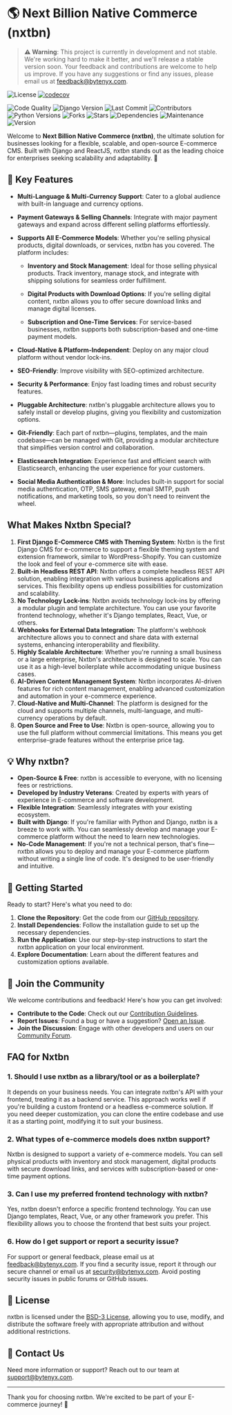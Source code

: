 # 🌎 Next Billion Native Commerce (nxtbn)

> **⚠️ Warning**: This project is currently in development and not stable. We're working hard to make it better, and we'll release a stable version soon. Your feedback and contributions are welcome to help us improve. If you have any suggestions or find any issues, please email us at [feedback@bytenyx.com](mailto:feedback@bytenyx.com).

![License](https://img.shields.io/badge/License-BSD%203--Clause-blue.svg)
[![codecov](https://codecov.io/gh/hasib-helios/nxtbn/graph/badge.svg?token=OTV7K2LBE6)](https://codecov.io/gh/hasib-helios/nxtbn) <!-- CodeCov test coverage -->

![Code Quality](https://img.shields.io/codacy/grade/nxtbn-com/nxtbn)  <!-- Codacy or Code Climate code quality -->
![Django Version](https://img.shields.io/badge/Django-4.2-blue)  <!-- Supported Django versions -->
![Last Commit](https://img.shields.io/github/last-commit/nxtbn-com/nxtbn)  <!-- Last commit time -->
![Contributors](https://img.shields.io/github/contributors/nxtbn-com/nxtbn)  <!-- Number of contributors -->
![Python Versions](https://img.shields.io/badge/Python-3.8%20%7C%203.9%20%7C%203.10%20%7C%203.11%20%7C%203.12-blue)
![Forks](https://img.shields.io/github/forks/nxtbn-com/nxtbn)
![Stars](https://img.shields.io/github/stars/nxtbn-com/nxtbn)
![Dependencies](https://img.shields.io/librariesio/github/nxtbn-com/nxtbn)
![Maintenance](https://img.shields.io/maintenance/yes/2024)  <!-- 'no' for unmaintained -->
![Version](https://img.shields.io/github/v/tag/nxtbn-com/nxtbn)


Welcome to **Next Billion Native Commerce (nxtbn)**, the ultimate solution for businesses looking for a flexible, scalable, and open-source E-commerce CMS. Built with Django and ReactJS, nxtbn stands out as the leading choice for enterprises seeking scalability and adaptability. 🚀

## 🌟 Key Features
- **Multi-Language & Multi-Currency Support**: Cater to a global audience with built-in language and currency options.
- **Payment Gateways & Selling Channels**: Integrate with major payment gateways and expand across different selling platforms effortlessly.
- **Supports All E-Commerce Models**: Whether you're selling physical products, digital downloads, or services, nxtbn has you covered. The platform includes:

   - **Inventory and Stock Management**: Ideal for those selling physical products. Track inventory, manage stock, and integrate with shipping solutions for seamless order fulfillment.
   
   - **Digital Products with Download Options**: If you're selling digital content, nxtbn allows you to offer secure download links and manage digital licenses.
   
   - **Subscription and One-Time Services**: For service-based businesses, nxtbn supports both subscription-based and one-time payment models.

- **Cloud-Native & Platform-Independent**: Deploy on any major cloud platform without vendor lock-ins.
- **SEO-Friendly**: Improve visibility with SEO-optimized architecture.
- **Security & Performance**: Enjoy fast loading times and robust security features.
- **Pluggable Architecture**: nxtbn's pluggable architecture allows you to safely install or develop plugins, giving you flexibility and customization options.
- **Git-Friendly**: Each part of nxtbn—plugins, templates, and the main codebase—can be managed with Git, providing a modular architecture that simplifies version control and collaboration.
- **Elasticsearch Integration**: Experience fast and efficient search with Elasticsearch, enhancing the user experience for your customers.
- **Social Media Authentication & More**: Includes built-in support for social media authentication, OTP, SMS gateway, email SMTP, push notifications, and marketing tools, so you don't need to reinvent the wheel.

  
## What Makes Nxtbn Special?

1. **First Django E-Commerce CMS with Theming System**: Nxtbn is the first Django CMS for e-commerce to support a flexible theming system and extension framework, similar to WordPress-Shopify. You can customize the look and feel of your e-commerce site with ease.
2. **Built-in Headless REST API**: Nxtbn offers a complete headless REST API solution, enabling integration with various business applications and services. This flexibility opens up endless possibilities for customization and scalability.
3. **No Technology Lock-ins**: Nxtbn avoids technology lock-ins by offering a modular plugin and template architecture. You can use your favorite frontend technology, whether it's Django templates, React, Vue, or others.
4. **Webhooks for External Data Integration**: The platform's webhook architecture allows you to connect and share data with external systems, enhancing interoperability and flexibility.
5. **Highly Scalable Architecture**: Whether you're running a small business or a large enterprise, Nxtbn's architecture is designed to scale. You can use it as a high-level boilerplate while accommodating unique business cases.
6. **AI-Driven Content Management System**: Nxtbn incorporates AI-driven features for rich content management, enabling advanced customization and automation in your e-commerce experience.
7. **Cloud-Native and Multi-Channel**: The platform is designed for the cloud and supports multiple channels, multi-language, and multi-currency operations by default.
8. **Open Source and Free to Use**: Nxtbn is open-source, allowing you to use the full platform without commercial limitations. This means you get enterprise-grade features without the enterprise price tag.

## 💡 Why nxtbn?
- **Open-Source & Free**: nxtbn is accessible to everyone, with no licensing fees or restrictions.
- **Developed by Industry Veterans**: Created by experts with years of experience in E-commerce and software development.
- **Flexible Integration**: Seamlessly integrates with your existing ecosystem.
- **Built with Django**: If you're familiar with Python and Django, nxtbn is a breeze to work with. You can seamlessly develop and manage your E-commerce platform without the need to learn new technologies.
- **No-Code Management**: If you're not a technical person, that's fine—nxtbn allows you to deploy and manage your E-commerce platform without writing a single line of code. It's designed to be user-friendly and intuitive.


## 🚀 Getting Started
Ready to start? Here's what you need to do:
1. **Clone the Repository**: Get the code from our [GitHub repository](https://github.com/nxtbn-com/nxtbn).
2. **Install Dependencies**: Follow the installation guide to set up the necessary dependencies.
3. **Run the Application**: Use our step-by-step instructions to start the nxtbn application on your local environment.
4. **Explore Documentation**: Learn about the different features and customization options available.

## 👥 Join the Community
We welcome contributions and feedback! Here's how you can get involved:
- **Contribute to the Code**: Check out our [Contribution Guidelines](CONTRIBUTING.md).
- **Report Issues**: Found a bug or have a suggestion? [Open an Issue](https://github.com/nxtbn-com/nxtbn/issues).
- **Join the Discussion**: Engage with other developers and users on our [Community Forum](https://github.com/orgs/nxtbn-com/discussions).

## FAQ for Nxtbn

### 1. Should I use nxtbn as a library/tool or as a boilerplate?
It depends on your business needs. You can integrate nxtbn's API with your frontend, treating it as a backend service. This approach works well if you're building a custom frontend or a headless e-commerce solution. If you need deeper customization, you can clone the entire codebase and use it as a starting point, modifying it to suit your business.
### 2. What types of e-commerce models does nxtbn support?
Nxtbn is designed to support a variety of e-commerce models. You can sell physical products with inventory and stock management, digital products with secure download links, and services with subscription-based or one-time payment options.
### 3. Can I use my preferred frontend technology with nxtbn?
Yes, nxtbn doesn't enforce a specific frontend technology. You can use Django templates, React, Vue, or any other framework you prefer. This flexibility allows you to choose the frontend that best suits your project.
### 6. How do I get support or report a security issue?
For support or general feedback, please email us at [feedback@bytenyx.com](mailto:feedback@bytenyx.com). If you find a security issue, report it through our secure channel or email us at [security@bytenyx.com](mailto:security@bytenyx.com). Avoid posting security issues in public forums or GitHub issues.


## 📄 License
nxtbn is licensed under the [BSD-3 License](https://github.com/nxtbn-com/nxtbn?tab=BSD-3-Clause-1-ov-file),  allowing you to use, modify, and distribute the software freely with appropriate attribution and without additional restrictions.

## 📧 Contact Us
Need more information or support? Reach out to our team at [support@bytenyx.com](mailto:support@bytenyx.com).

---

Thank you for choosing nxtbn. We're excited to be part of your E-commerce journey! 🌈
